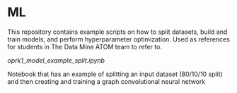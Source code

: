 # ML

This repository contains example scripts on how to split datasets, build and train models, and perform hyperparameter optimization. Used as references for students in The Data Mine ATOM team to refer to. 

*oprk1_model_example_split.ipynb*

Notebook that has an example of splitting an input dataset (80/10/10 split) and then creating and training a graph convolutional neural network
